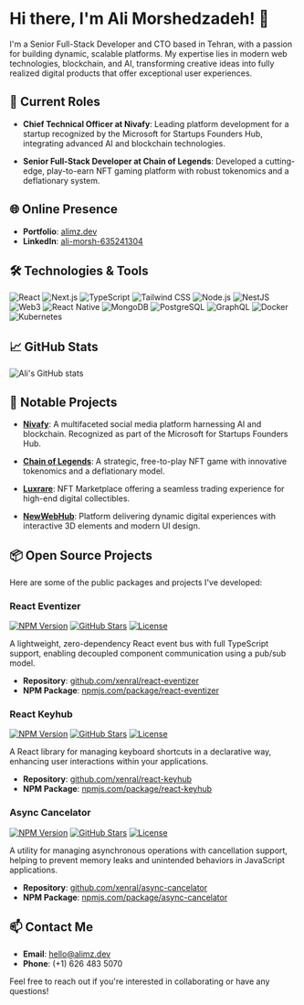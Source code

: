 # Hi there, I'm Ali Morshedzadeh! 👋

I'm a Senior Full-Stack Developer and CTO based in Tehran, with a passion for building dynamic, scalable platforms. My expertise lies in modern web technologies, blockchain, and AI, transforming creative ideas into fully realized digital products that offer exceptional user experiences.

## 🔭 Current Roles

- **Chief Technical Officer at Nivafy**: Leading platform development for a startup recognized by the Microsoft for Startups Founders Hub, integrating advanced AI and blockchain technologies.

- **Senior Full-Stack Developer at Chain of Legends**: Developed a cutting-edge, play-to-earn NFT gaming platform with robust tokenomics and a deflationary system.

## 🌐 Online Presence

- **Portfolio**: [alimz.dev](https://alimz.dev)
- **LinkedIn**: [ali-morsh-635241304](https://www.linkedin.com/in/ali-morsh-635241304/)


## 🛠️ Technologies & Tools

![React](https://img.shields.io/badge/React-20232A?style=flat-square&logo=react&logoColor=61DAFB)
![Next.js](https://img.shields.io/badge/Next.js-000000?style=flat-square&logo=nextdotjs&logoColor=white)
![TypeScript](https://img.shields.io/badge/TypeScript-007ACC?style=flat-square&logo=typescript&logoColor=white)
![Tailwind CSS](https://img.shields.io/badge/Tailwind_CSS-38B2AC?style=flat-square&logo=tailwind-css&logoColor=white)
![Node.js](https://img.shields.io/badge/Node.js-43853D?style=flat-square&logo=node.js&logoColor=white)
![NestJS](https://img.shields.io/badge/NestJS-E0234E?style=flat-square&logo=nestjs&logoColor=white)
![Web3](https://img.shields.io/badge/Web3-F16822?style=flat-square&logo=web3.js&logoColor=white)
![React Native](https://img.shields.io/badge/React_Native-20232A?style=flat-square&logo=react&logoColor=61DAFB)
![MongoDB](https://img.shields.io/badge/MongoDB-4EA94B?style=flat-square&logo=mongodb&logoColor=white)
![PostgreSQL](https://img.shields.io/badge/PostgreSQL-336791?style=flat-square&logo=postgresql&logoColor=white)
![GraphQL](https://img.shields.io/badge/GraphQL-E10098?style=flat-square&logo=graphql&logoColor=white)
![Docker](https://img.shields.io/badge/Docker-2496ED?style=flat-square&logo=docker&logoColor=white)
![Kubernetes](https://img.shields.io/badge/Kubernetes-326CE5?style=flat-square&logo=kubernetes&logoColo)
## 📈 GitHub Stats

![Ali's GitHub stats](https://github-readme-stats.vercel.app/api?username=xenral&show_icons=true&theme=radical)

## 🚀 Notable Projects

- **[Nivafy](https://beta.nivafy.com)**: A multifaceted social media platform harnessing AI and blockchain. Recognized as part of the Microsoft for Startups Founders Hub.

- **[Chain of Legends](https://chainoflegends.com)**: A strategic, free-to-play NFT game with innovative tokenomics and a deflationary model.

- **[Luxrare](https://app.luxrare.io)**: NFT Marketplace offering a seamless trading experience for high-end digital collectibles.

- **[NewWebHub](https://newwebhub.com)**: Platform delivering dynamic digital experiences with interactive 3D elements and modern UI design.

## 📦 Open Source Projects

Here are some of the public packages and projects I've developed:

### React Eventizer

[![NPM Version](https://img.shields.io/npm/v/react-eventizer?style=flat-square)](https://www.npmjs.com/package/react-eventizer)
[![GitHub Stars](https://img.shields.io/github/stars/xenral/react-eventizer?style=flat-square)](https://github.com/xenral/react-eventizer/stargazers)
[![License](https://img.shields.io/github/license/xenral/react-eventizer?style=flat-square)](https://github.com/xenral/react-eventizer/blob/main/LICENSE)

A lightweight, zero-dependency React event bus with full TypeScript support, enabling decoupled component communication using a pub/sub model.

- **Repository**: [github.com/xenral/react-eventizer](https://github.com/xenral/react-eventizer)
- **NPM Package**: [npmjs.com/package/react-eventizer](https://www.npmjs.com/package/react-eventizer)

### React Keyhub

[![NPM Version](https://img.shields.io/npm/v/react-keyhub?style=flat-square)](https://www.npmjs.com/package/react-keyhub)
[![GitHub Stars](https://img.shields.io/github/stars/xenral/react-keyhub?style=flat-square)](https://github.com/xenral/react-keyhub/stargazers)
[![License](https://img.shields.io/github/license/xenral/react-keyhub?style=flat-square)](https://github.com/xenral/react-keyhub/blob/main/LICENSE)

A React library for managing keyboard shortcuts in a declarative way, enhancing user interactions within your applications.

- **Repository**: [github.com/xenral/react-keyhub](https://github.com/xenral/react-keyhub)
- **NPM Package**: [npmjs.com/package/react-keyhub](https://www.npmjs.com/package/react-keyhub)

### Async Cancelator

[![NPM Version](https://img.shields.io/npm/v/async-cancelator?style=flat-square)](https://www.npmjs.com/package/async-cancelator)
[![GitHub Stars](https://img.shields.io/github/stars/xenral/async-cancelator?style=flat-square)](https://github.com/xenral/async-cancelator/stargazers)
[![License](https://img.shields.io/github/license/xenral/async-cancelator?style=flat-square)](https://github.com/xenral/async-cancelator/blob/main/LICENSE)

A utility for managing asynchronous operations with cancellation support, helping to prevent memory leaks and unintended behaviors in JavaScript applications.

- **Repository**: [github.com/xenral/async-cancelator](https://github.com/xenral/async-cancelator)
- **NPM Package**: [npmjs.com/package/async-cancelator](https://www.npmjs.com/package/async-cancelator)

## 📫 Contact Me

- **Email**: hello@alimz.dev
- **Phone**: (+1) 626 483 5070

Feel free to reach out if you're interested in collaborating or have any questions!
